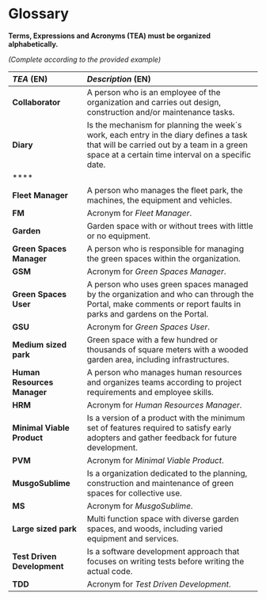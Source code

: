 # Glossary

**Terms, Expressions and Acronyms (TEA) must be organized alphabetically.**

_(Complete according to the provided example)_

| **_TEA_** (EN)              | **_Description_** (EN)                                                                                                                                                                   |                                       
|:----------------------------|:-----------------------------------------------------------------------------------------------------------------------------------------------------------------------------------------|
| **Collaborator**            | A person who is an employee of the organization and carries out design, construction and/or maintenance tasks.                                                                           |          
| **Diary**                   | Is the mechanism for planning the week´s work, each entry in the diary defines a task that will be carried out by a team in a green space at a certain time interval on a specific date. |
| ****                        |                                                                                                                                                                                          |
| **Fleet Manager**           | A person who manages the fleet park, the machines, the equipment and vehicles.                                                                                                           |
| **FM**                      | Acronym for _Fleet Manager_.                                                                                                                                                             |
| **Garden**                  | Garden space with or without trees with little or no equipment.                                                                                                                          |
| **Green Spaces Manager**    | A person who is responsible for managing the green spaces within the organization.                                                                                                       |
| **GSM**                     | Acronym for _Green Spaces Manager_.                                                                                                                                                      |
| **Green Spaces User**       | A person who uses green spaces managed by the organization and who can through the Portal, make comments or report faults in parks and gardens on the Portal.                            |
| **GSU**                     | Acronym for _Green Spaces User_.                                                                                                                                                         |
| **Medium sized park**       | Green space with a few hundred or thousands of square meters with a wooded garden area, including infrastructures.                                                                       |
| **Human Resources Manager** | A person who manages human resources and organizes teams according to project requirements and employee skills.                                                                          |
| **HRM**                     | Acronym for _Human Resources Manager_.                                                                                                                                                   |
| **Minimal Viable Product**  | Is a version of a product with the minimum set of features required to satisfy early adopters and gather feedback for future development.                                                |
| **PVM**                     | Acronym for _Minimal Viable Product_.                                                                                                                                                    |
| **MusgoSublime**            | Is a organization dedicated to the planning, construction and maintenance of green spaces for collective use.                                                                            |
| **MS**                      | Acronym for _MusgoSublime_.                                                                                                                                                              |
| **Large sized park**        | Multi function space with diverse garden spaces, and woods, including varied equipment and services.                                                                                     |
| **Test Driven Development** | Is a software development approach that focuses on writing tests before writing the actual code.                                                                                         |
| **TDD**                     | Acronym for _Test Driven Development_.                                                                                                                                                   |










